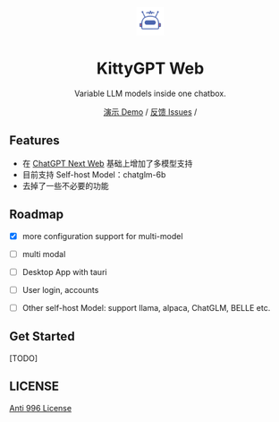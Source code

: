 <div align="center">
<img src="./app/icons/bot.svg" alt="icon" height="50px" width="50px"/>

<h1 align="center">KittyGPT Web</h1>

Variable LLM models inside one chatbox.

[演示 Demo](https://www.kittygpt.cn) / [反馈 Issues](https://github.com/gongfuchang/KittyGPT-Web/issues) /

</div>

## Features

- 在 [ChatGPT Next Web](https://github.com/Yidadaa/ChatGPT-Next-Web) 基础上增加了多模型支持
- 目前支持 Self-host Model：chatglm-6b
- 去掉了一些不必要的功能

## Roadmap

- [x] more configuration support for multi-model
- [ ] multi modal
- [ ] Desktop App with tauri
- [ ] User login, accounts
- [ ] Other self-host Model: support llama, alpaca, ChatGLM, BELLE etc.


## Get Started
[TODO]


## LICENSE

[Anti 996 License](https://github.com/kattgu7/Anti-996-License/blob/master/LICENSE_CN_EN)

